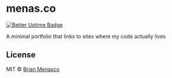 # menas.co
[![Better Uptime Badge](https://betteruptime.com/status-badges/v1/monitor/8js2.svg)](https://betteruptime.com/?utm_source=status_badge)

A minimal portfolio that links to sites where my code actually lives

## License

MIT © [Brian Menasco](https://menas.co)
